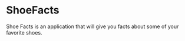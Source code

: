 # ShoeFacts
Shoe Facts is an application that will give you facts about some of your favorite shoes. 
